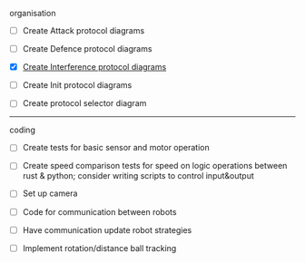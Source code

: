 organisation

- [ ] Create Attack protocol diagrams
- [ ] Create Defence protocol diagrams
- [x] [Create Interference protocol diagrams](Diagrams/Interference_diagram.pdf)
- [ ] Create Init protocol diagrams
- [ ] Create protocol selector diagram



---
coding

- [ ] Create tests for basic sensor and motor operation 

- [ ] Create speed comparison tests for speed on logic operations between rust & python; consider writing scripts to control input&output

- [ ] Set up camera

- [ ] Code for communication between robots

- [ ] Have communication update robot strategies

- [ ] Implement rotation/distance ball tracking